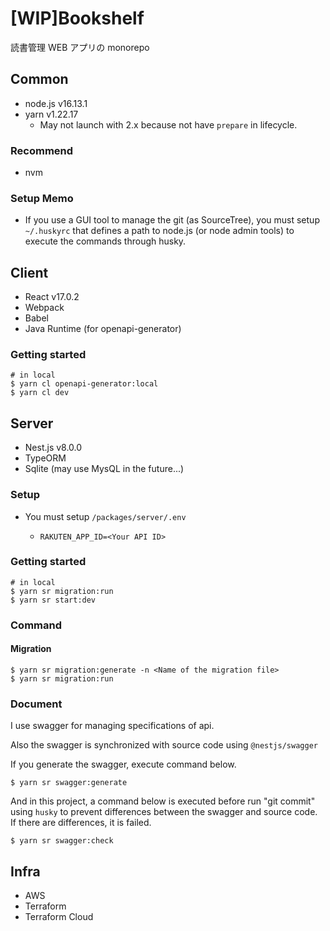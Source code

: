 # [WIP]Bookshelf

読書管理 WEB アプリの monorepo

## Common

- node.js v16.13.1
- yarn v1.22.17
  - May not launch with 2.x because not have `prepare` in lifecycle.

### Recommend

- nvm

### Setup Memo

- If you use a GUI tool to manage the git (as SourceTree), you must setup `~/.huskyrc` that defines a path to node.js (or node admin tools) to execute the commands through husky.

## Client

- React v17.0.2
- Webpack
- Babel
- Java Runtime (for openapi-generator)

### Getting started

```shell
# in local
$ yarn cl openapi-generator:local
$ yarn cl dev
```

## Server

- Nest.js v8.0.0
- TypeORM
- Sqlite (may use MysQL in the future...)

### Setup

- You must setup `/packages/server/.env`
  - ```
    RAKUTEN_APP_ID=<Your API ID>
    ```

### Getting started

```shell
# in local
$ yarn sr migration:run
$ yarn sr start:dev
```

### Command

#### Migration

```shell
$ yarn sr migration:generate -n <Name of the migration file>
$ yarn sr migration:run
```

### Document

I use swagger for managing specifications of api.

Also the swagger is synchronized with source code using `@nestjs/swagger`

If you generate the swagger, execute command below.

```shell
$ yarn sr swagger:generate
```

And in this project, a command below is executed before run "git commit" using `husky` to prevent differences between the swagger and source code.
If there are differences, it is failed.

```shell
$ yarn sr swagger:check
```

## Infra

- AWS
- Terraform
- Terraform Cloud
